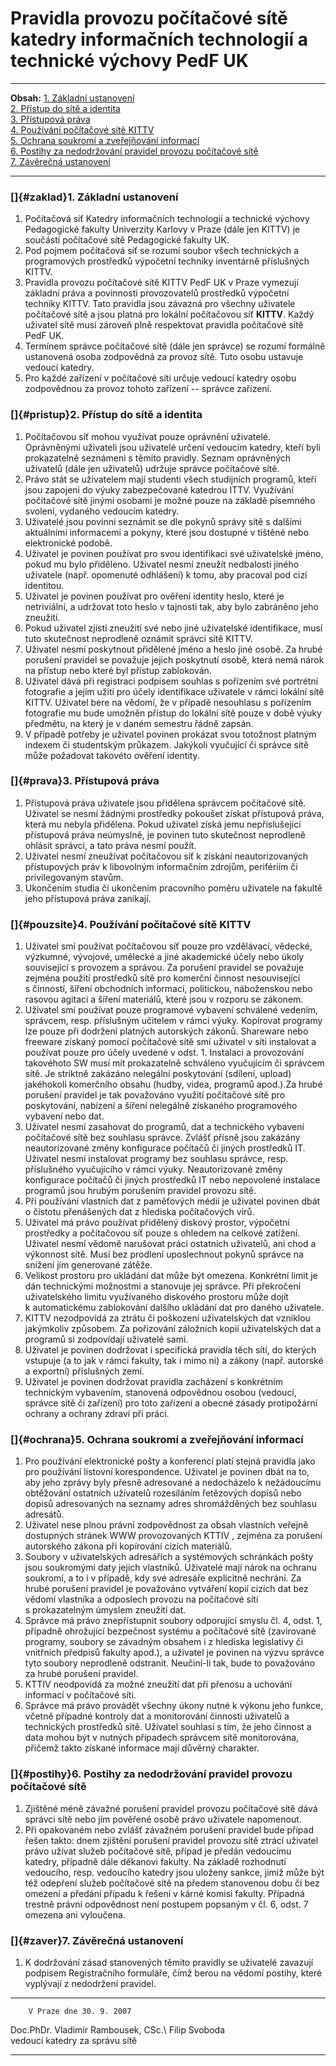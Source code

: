# Pravidla provozu počítačové sítě katedry informačních technologií a technické výchovy PedF UK

  ----------------------------------- -----------------------------------
  **Obsah:**                          [1. Základní ustanovení](#zaklad)\
                                      [2. Přístup do sítě a
                                      identita](#pristup)\
                                      [3. Přístupová práva](#prava)\
                                      [4. Používání počítačové sítě
                                      KITTV](#pouzsite)\
                                      [5. Ochrana soukromí a zveřejňování
                                      informací](#ochrana)\
                                      [6. Postihy za nedodržování
                                      pravidel provozu počítačové
                                      sítě](#postihy)\
                                      [7. Závěrečná ustanovení](#zaver)

  ----------------------------------- -----------------------------------

### []{#zaklad}1. Základní ustanovení

1.  Počítačová síť Katedry informačních technologií a technické výchovy
    Pedagogické fakulty Univerzity Karlovy v Praze (dále jen KITTV) je
    součástí počítačové sítě Pedagogické fakulty UK.
2.  Pod pojmem počítačová síť se rozumí soubor všech technických a
    programových prostředků výpočetní techniky inventárně příslušných
    KITTV.
3.  Pravidla provozu počítačové sítě KITTV PedF UK v Praze vymezují
    základní práva a povinnosti provozovatelů prostředků výpočetní
    techniky KITTV. Tato pravidla jsou závazná pro všechny uživatele
    počítačové sítě a jsou platná pro lokální počítačovou síť **KITTV**.
    Každý uživatel sítě musí zároveň plně respektovat pravidla
    počítačové sítě PedF UK.
4.  Termínem správce počítačové sítě (dále jen správce) se rozumí
    formálně ustanovená osoba zodpovědná za provoz sítě. Tuto osobu
    ustavuje vedoucí katedry.
5.  Pro každé zařízení v počítačové síti určuje vedoucí katedry osobu
    zodpovědnou za provoz tohoto zařízení -- správce zařízení.

### []{#pristup}2. Přístup do sítě a identita

1.  Počítačovou síť mohou využívat pouze oprávnění uživatelé.
    Oprávněnými uživateli jsou uživatelé určení vedoucím katedry, kteří
    byli prokazatelně seznámeni s těmito pravidly. Seznam oprávněných
    uživatelů (dále jen uživatelů) udržuje správce počítačové sítě.
2.  Právo stát se uživatelem mají studenti všech studijních programů,
    kteří jsou zapojeni do výuky zabezpečované katedrou ITTV. Využívání
    počítačové sítě jinými osobami je možné pouze na základě písemného
    svolení, vydaného vedoucím katedry.
3.  Uživatelé jsou povinni seznámit se dle pokynů správy sítě s dalšími
    aktuálními informacemi a pokyny, které jsou dostupné v tištěné nebo
    elektronické podobě.
4.  Uživatel je povinen používat pro svou identifikaci své uživatelské
    jméno, pokud mu bylo přiděleno. Uživatel nesmí zneužít nedbalosti
    jiného uživatele (např. opomenuté odhlášení) k tomu, aby pracoval
    pod cizí identitou.
5.  Uživatel je povinen používat pro ověření identity heslo, které je
    netriviální, a udržovat toto heslo v tajnosti tak, aby bylo
    zabráněno jeho zneužití.
6.  Pokud uživatel zjistí zneužití své nebo jiné uživatelské
    identifikace, musí tuto skutečnost neprodleně oznámit správci sítě
    KITTV.
7.  Uživatel nesmí poskytnout přidělené jméno a heslo jiné osobě. Za
    hrubé porušení pravidel se považuje jejich poskytnutí osobě, která
    nemá nárok na přístup nebo které byl přístup zablokován.
8.  Uživatel dává při registraci podpisem souhlas s pořízením své
    portrétní fotografie a jejím užití pro účely identifikace uživatele
    v rámci lokální sítě KITTV. Uživatel bere na vědomí, že v případě
    nesouhlasu s pořízením fotografie mu bude umožněn přístup do lokální
    sítě pouze v době výuky předmětu, na který je v daném semestru řádně
    zapsán.
9.  V případě potřeby je uživatel povinen prokázat svou totožnost
    platným indexem či studentským průkazem. Jakýkoli vyučující či
    správce sítě může požadovat takovéto ověření identity.

### []{#prava}3. Přístupová práva

1.  Přístupová práva uživatele jsou přidělena správcem počítačové sítě.
    Uživatel se nesmí žádnými prostředky pokoušet získat přístupová
    práva, která mu nebyla přidělena. Pokud uživatel získá jemu
    nepříslušející přístupová práva neúmyslně, je povinen tuto
    skutečnost neprodleně ohlásit správci, a tato práva nesmí použít.
2.  Uživatel nesmí zneužívat počítačovou síť k získání neautorizovaných
    přístupových práv k libovolným informačním zdrojům, perifériím či
    privilegovaným stavům.
3.  Ukončením studia či ukončením pracovního poměru uživatele na fakultě
    jeho přístupová práva zanikají.

### []{#pouzsite}4. Používání počítačové sítě KITTV

1.  Uživatel smí používat počítačovou síť pouze pro vzdělávací, vědecké,
    výzkumné, vývojové, umělecké a jiné akademické účely nebo úkoly
    související s provozem a správou. Za porušení pravidel se považuje
    zejména použití prostředků sítě pro komerční činnost nesouvisející
    s činností, šíření obchodních informací, politickou, náboženskou
    nebo rasovou agitaci a šíření materiálů, které jsou v rozporu se
    zákonem.
2.  Uživatel smí používat pouze programové vybavení schválené vedením,
    správcem, resp. příslušným učitelem v rámci výuky. Kopírovat
    programy lze pouze při dodržení platných autorských zákonů.
    Shareware nebo freeware získaný pomocí počítačové sítě smí uživatel
    v síti instalovat a používat pouze pro účely uvedené v odst. 1.
    Instalaci a provozování takovéhoto SW musí mít prokazatelně
    schváleno vyučujícím či správcem sítě. Je striktně zakázáno
    nelegální poskytování (sdílení, upload) jakéhokoli komerčního obsahu
    (hudby, videa, programů apod.).Za hrubé porušení pravidel je tak
    považováno využití počítačové sítě pro poskytování, nabízení a
    šíření nelegálně získaného programového vybavení nebo dat.
3.  Uživatel nesmí zasahovat do programů, dat a technického vybavení
    počítačové sítě bez souhlasu správce. Zvlášť přísně jsou zakázány
    neautorizované změny konfigurace počítačů či jiných prostředků IT.
    Uživatel nesmí instalovat programy bez souhlasu správce, resp.
    příslušného vyučujícího v rámci výuky. Neautorizované změny
    konfigurace počítačů či jiných prostředků IT nebo nepovolené
    instalace programů jsou hrubým porušením pravidel provozu sítě.
4.  Při používání vlastních dat z paměťových médií je uživatel povinen
    dbát o čistotu přenášených dat z hlediska počítačových virů.
5.  Uživatel má právo používat přidělený diskový prostor, výpočetní
    prostředky a počítačovou síť pouze s ohledem na celkové zatížení.
    Uživatel nesmí vědomě narušovat práci ostatních uživatelů, ani chod
    a výkonnost sítě. Musí bez prodlení uposlechnout pokynů správce na
    snížení jím generované zátěže.
6.  Velikost prostoru pro ukládání dat může být omezena. Konkrétní limit
    je dán technickými možnostmi a stanovuje jej správce. Při překročení
    uživatelského limitu využívaného diskového prostoru může dojít
    k automatickému zablokování dalšího ukládání dat pro daného
    uživatele.
7.  KITTV nezodpovídá za ztrátu či poškození uživatelských dat vzniklou
    jakýmkoliv způsobem. Za pořizování záložních kopií uživatelských dat
    a programů si zodpovídají uživatelé sami.
8.  Uživatel je povinen dodržovat i specifická pravidla těch sítí, do
    kterých vstupuje (a to jak v rámci fakulty, tak i mimo ni) a zákony
    (např. autorské a exportní) příslušných zemí.
9.  Uživatel je povinen dodržovat pravidla zacházení s konkrétním
    technickým vybavením, stanovená odpovědnou osobou (vedoucí, správce
    sítě či zařízení) pro toto zařízení a obecné zásady protipožární
    ochrany a ochrany zdraví při práci.

### []{#ochrana}5. Ochrana soukromí a zveřejňování informací

1.  Pro používání elektronické pošty a konferencí platí stejná pravidla
    jako pro používání listovní korespondence. Uživatel je povinen dbát
    na to, aby jeho zprávy byly přesně adresované a nedocházelo
    k nežádoucímu obtěžování ostatních uživatelů rozesíláním řetězových
    dopisů nebo dopisů adresovaných na seznamy adres shromážděných bez
    souhlasu adresátů.
2.  Uživatel nese plnou právní zodpovědnost za obsah vlastních veřejně
    dostupných stránek WWW provozovaných KTTIV , zejména za porušení
    autorského zákona při kopírování cizích materiálů.
3.  Soubory v uživatelských adresářích a systémových schránkách pošty
    jsou soukromými daty jejich vlastníků. Uživatelé mají nárok na
    ochranu soukromí, a to i v případě, kdy své adresáře explicitně
    nechrání. Za hrubé porušení pravidel je považováno vytváření kopií
    cizích dat bez vědomí vlastníka a odposlech provozu na počítačové
    sítí s prokazatelným úmyslem zneužití dat.
4.  Správce má právo znepřístupnit soubory odporující smyslu čl. 4,
    odst. 1, případně ohrožující bezpečnost systému a počítačové sítě
    (zavirované programy, soubory se závadným obsahem i z hlediska
    legislativy či vnitřních předpisů fakulty apod.), a uživatel je
    povinen na výzvu správce tyto soubory neprodleně odstranit.
    Neučiní-li tak, bude to považováno za hrubé porušení pravidel.
5.  KTTIV neodpovídá za možné zneužití dat při přenosu a uchování
    informací v počítačové síti.
6.  Správce má právo provádět všechny úkony nutné k výkonu jeho funkce,
    včetně případné kontroly dat a monitorování činnosti uživatelů a
    technických prostředků sítě. Uživatel souhlasí s tím, že jeho
    činnost a data mohou být v nutných případech správcem sítě
    monitorována, přičemž takto získané informace mají důvěrný
    charakter.

### []{#postihy}6. Postihy za nedodržování pravidel provozu počítačové sítě

1.  Zjištěné méně závažné porušení pravidel provozu počítačové sítě dává
    správci sítě nebo jím pověřené osobě právo uživatele napomenout.
2.  Při opakovaném nebo zvlášť závažném porušení pravidel bude případ
    řešen takto: dnem zjištění porušení pravidel provozu sítě ztrácí
    uživatel právo užívat služeb počítačové sítě, případ je předán
    vedoucímu katedry, případně dále děkanovi fakulty. Na základě
    rozhodnutí vedoucího, resp. vedoucího katedry jsou uloženy sankce,
    jimiž může být též odepření služeb počítačové sítě na předem
    stanovenou dobu či bez omezení a předání případu k řešení v kárné
    komisi fakulty. Případná trestně právní odpovědnost není postupem
    popsaným v čl. 6, odst. 7 omezena ani vyloučena.

### []{#zaver}7. Závěrečná ustanovení

1.  K dodržování zásad stanovených těmito pravidly se uživatelé zavazují
    podpisem Registračního formuláře, čímž berou na vědomí postihy,
    které vyplývají z nedodržení pravidel.

  ----------------------------------- -----------------------------------
        V Praze dne 30. 9. 2007       

  Doc.PhDr. Vladimír Rambousek, CSc.\           Filip Svoboda\
            vedoucí katedry                     za správu sítě
  ----------------------------------- -----------------------------------
